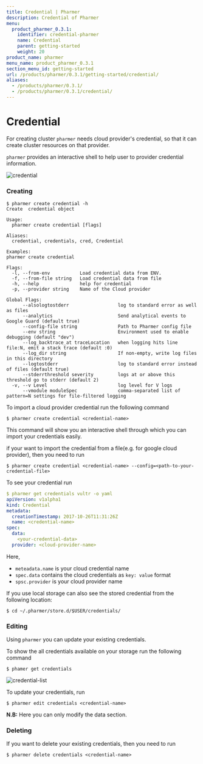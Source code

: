 ```yaml
---
title: Credential | Pharmer
description: Credential of Pharmer
menu:
  product_pharmer_0.3.1:
    identifier: credential-pharmer
    name: Credential
    parent: getting-started
    weight: 20
product_name: pharmer
menu_name: product_pharmer_0.3.1
section_menu_id: getting-started
url: /products/pharmer/0.3.1/getting-started/credential/
aliases:
  - /products/pharmer/0.3.1/
  - /products/pharmer/0.3.1/credential/
---
```


# Credential

For creating cluster `pharmer` needs cloud provider's credential, so that it can create cluster resources on that provider.

`pharmer` provides an interactive shell to help user to provider credential information.

![credential](/products/pharmer/0.3.1/images/credential.png)

### Creating

```console
$ pharmer create credential -h
Create  credential object

Usage:
  pharmer create credential [flags]

Aliases:
  credential, credentials, cred, Credential

Examples:
pharmer create credential

Flags:
  -l, --from-env           Load credential data from ENV.
  -f, --from-file string   Load credential data from file
  -h, --help               help for credential
  -p, --provider string    Name of the Cloud provider

Global Flags:
      --alsologtostderr                  log to standard error as well as files
      --analytics                        Send analytical events to Google Guard (default true)
      --config-file string               Path to Pharmer config file
      --env string                       Environment used to enable debugging (default "dev")
      --log_backtrace_at traceLocation   when logging hits line file:N, emit a stack trace (default :0)
      --log_dir string                   If non-empty, write log files in this directory
      --logtostderr                      log to standard error instead of files (default true)
      --stderrthreshold severity         logs at or above this threshold go to stderr (default 2)
  -v, --v Level                          log level for V logs
      --vmodule moduleSpec               comma-separated list of pattern=N settings for file-filtered logging
```


To import a cloud provider credential run the following command
```console
$ pharmer create credential <credential-name>
```
This command will show you an interactive shell through which you can import your credentials easily.

if your want to import the credential from a file(e.g. for google cloud provider), then you need to run

```console
$ pharmer create credential <credential-name> --config=<path-to-your-credential-file>
```

To see your credential run
```yaml
$ pharmer get credentials vultr -o yaml
apiVersion: v1alpha1
kind: Credential
metadata:
  creationTimestamp: 2017-10-26T11:31:26Z
  name: <credential-name>
spec:
  data:
    <your-credential-data>
  provider: <cloud-provider-name>

``` 

Here, 
 - `meteadata.name` is your cloud credential name
 - `spec.data` contains the cloud credentials as `key: value` format
 - `spsc.provider` is your cloud provider name

If you use local storage can also see the stored credential from the following location:
```console
$ cd ~/.pharmer/store.d/$USER/credentials/
```

### Editing

Using `pharmer` you can update your existing credentials.


To show the all credentials available on your storage run the following command
```console
$ phamer get credentials  
```  

![credential-list](/products/pharmer/0.3.1/images/credential-list.png)

To update your credentials, run
```console
$ pharmer edit credentials <credential-name>
```
**N.B:** Here you can only modify the data section.

### Deleting

If you want to delete your existing credentials, then you need to run

```console
$ pharmer delete credentials <credential-name>
```  




 